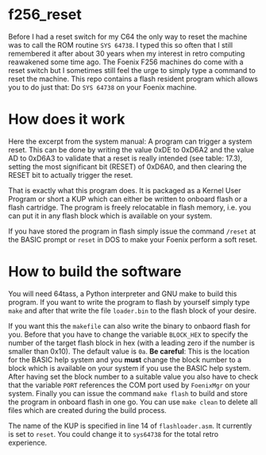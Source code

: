# f256_reset

Before I had a reset switch for my C64 the only way to reset the machine was to call the
ROM routine `SYS 64738`. I typed this so often that I still remembered it after about 30
years when my interest in retro computing reawakened some time ago. The Foenix F256
machines do come with a reset switch but I sometimes still feel the urge to simply type a 
command to reset the machine. This repo contains a flash resident program which allows
you to do just that: Do `SYS 64738` on your Foenix machine.

# How does it work

Here the excerpt from the system manual: A program can trigger a system reset. This can be done by 
writing the value 0xDE to 0xD6A2 and the value AD to 0xD6A3 to validate that a reset is really 
intended (see table: 17.3), setting the most significant bit (RESET) of 0xD6A0, and then clearing the 
RESET bit to actually trigger the reset.

That is exactly what this program does. It is packaged as a Kernel User Program or short a KUP
which can either be written to onboard flash or a flash cartridge. The program is freely relocatable
in flash memory, i.e. you can put it in any flash block which is available on your system. 

If you have stored the program in flash simply issue the command `/reset` at the BASIC prompt or
`reset` in DOS to make your Foenix perform a soft reset.

# How to build the software

You will need 64tass, a Python interpreter and GNU make to build this program. If you want to
write the program to flash by yourself simply type `make` and after that write the file `loader.bin` 
to the flash block of your desire.

If you want this the `makefile` can also write the binary to onbaord flash for you. Before that you
have to change the variable `BLOCK_HEX` to specify the number of the target flash block in hex (with a leading
zero if the number is smaller than 0x10). The default value is `0a`. **Be careful**: This is the location 
for the BASIC help system and you **must** change the block number to a block which is available on your system
if you use the BASIC help system. After having set the block number to a suitable value you also have to check
that the variable `PORT` references the COM port used by `FoenixMgr` on your system. Finally you can issue
the command `make flash` to build and store the program in onboard flash in one go. You can use `make clean`
to delete all files which are created during the build process.

The name of the KUP is specified in line 14 of `flashloader.asm`. It currently is set to `reset`. You could
change it to `sys64738` for the total retro experience.
